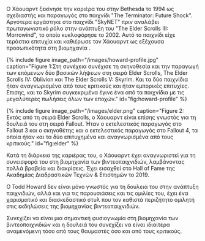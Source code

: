 Ο Χάουαρντ ξεκίνησε την καριέρα του στην Bethesda το 1994 ως σχεδιαστής 
και παραγωγός στο παιχνίδι "The Terminator: Future Shock". Αργότερα εργάστηκε στο παιχνίδι "SkyNET" πριν αναλάβει πρωταγωνιστικό ρόλο στην ανάπτυξη του "The Elder Scrolls III: Morrowind", το οποίο κυκλοφόρησε το 2002. Αυτό το παιχνίδι είχε τεράστια επιτυχία και καθιέρωσε τον Χάουαρντ ως εξέχουσα προσωπικότητα στη βιομηχανία .

{% include figure image_path="/images/howard-profile.jpg" caption="Figure 1:Στη συνέχεια συνέχισε τη σκηνοθεσία και την παραγωγή των επόμενων δύο βασικών λήψεων στη σειρά Elder Scrolls, The Elder Scrolls IV: Oblivion και The Elder Scrolls V: Skyrim. Και τα δύο παιχνίδια ήταν αναγνωρισμένα από τους κριτικούς και ήταν εμπορικές επιτυχίες. Επισης, και το Skyrim συγκεκριμένα έγινε ένα από τα παιχνίδια με τις μεγαλύτερες πωλήσεις όλων των εποχών." id="fig:howard-profile" %}

{% include figure image_path="/images/elder.png" caption="Figure 2: Εκτός από τη σειρά Elder Scrolls, ο Χάουαρντ είναι επίσης γνωστός για τη δουλειά του στη σειρά Fallout. Ήταν ο εκτελεστικός παραγωγός στο Fallout 3 και ο σκηνοθέτης και ο εκτελεστικός παραγωγός στο Fallout 4, τα οποία ήταν και τα δύο επιτυχημένα και αναγνωρισμένα από τους κριτικούς." id="fig:elder" %}

Κατά τη διάρκεια της καριέρας του, ο Χάουαρντ έχει αναγνωριστεί για τη 
συνεισφορά του στη βιομηχανία των βιντεοπαιχνιδιών, λαμβάνοντας πολλά βραβεία και διακρίσεις. Έχει εισαχθεί στο Hall of Fame της Ακαδημίας Διαδραστικών Τεχνών & Επιστημών το 2019.

Ο Todd Howard δεν είναι μόνο γνωστός για τη δουλειά του στην ανάπτυξη παιχνιδιών, αλλά και για τις παρουσιάσεις και τις ομιλίες του, έχει ένα χαρισματικό και διασκεδαστικό στυλ που τον καθιστά περιζήτητο ομιλητή στις εκδηλώσεις της βιομηχανίας βιντεοπαιχνιδιών. 

Συνεχίζει να είναι μια σημαντική φυσιογνωμία στη βιομηχανία των βιντεοπαιχνιδιών και η δουλειά του συνεχίζει να είναι ιδιαίτερα αναμενόμενη τόσο από τους θαυμαστές όσο και από τους κριτικούς.

[^1]: fig:howard-profile

[^2]: fig:elder

